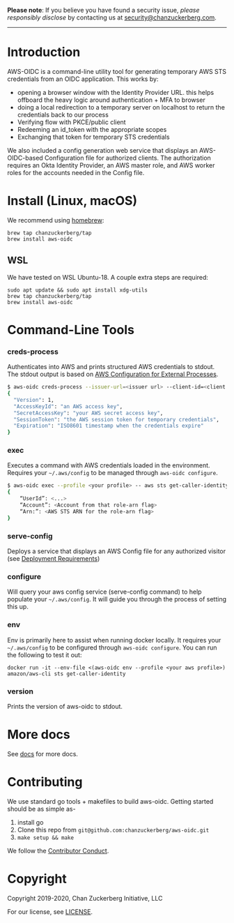 **Please note**: If you believe you have found a security issue, _please responsibly disclose_ by contacting us at [security@chanzuckerberg.com](mailto:security@chanzuckerberg.com).

----

# Introduction
AWS-OIDC is a command-line utility tool for generating temporary AWS STS credentials from an OIDC application. This works by:
- opening a browser window with the Identity Provider URL. this helps offboard the heavy logic around authentication + MFA to browser
- doing a local redirection to a temporary server on localhost to return the credentials back to our process
- Verifying flow with PKCE/public client
- Redeeming an id_token with the appropriate scopes
- Exchanging that token for temporary STS credentials

We also included a config generation web service that displays an AWS-OIDC-based Configuration file for authorized clients. The authorization requires an Okta Identity Provider, an AWS master role, and AWS worker roles for the accounts needed in the Config file.

# Install (Linux, macOS)
We recommend using [homebrew](https://brew.sh/):
```
brew tap chanzuckerberg/tap
brew install aws-oidc
```

## WSL
We have tested on WSL Ubuntu-18. A couple extra steps are required:
```
sudo apt update && sudo apt install xdg-utils
brew tap chanzuckerberg/tap
brew install aws-oidc
```

# Command-Line Tools
### creds-process
Authenticates into AWS and prints structured AWS credentials to stdout. The stdout output is based on [AWS Configuration for External Processes](https://docs.aws.amazon.com/cli/latest/userguide/cli-configure-sourcing-external.html).
``` bash
$ aws-oidc creds-process --issuer-url=<issuer url> --client-id=<client ID> --aws-role-arn=<AWS role you want credentials for>
{
  "Version": 1,
  "AccessKeyId": "an AWS access key",
  "SecretAccessKey": "your AWS secret access key",
  "SessionToken": "the AWS session token for temporary credentials",
  "Expiration": "ISO8601 timestamp when the credentials expire"
}
```

### exec
Executes a command with AWS credentials loaded in the environment. Requires your `~/.aws/config` to be managed through `aws-oidc configure`.
``` bash
$ aws-oidc exec --profile <your profile> -- aws sts get-caller-identity
{
	“UserId”: <...>
	“Account”: <Account from that role-arn flag>
	“Arn:”: <AWS STS ARN for the role-arn flag>
}
```
### serve-config
Deploys a service that displays an AWS Config file for any authorized visitor (see [Deployment Requirements](#deployment-requirements))

### configure
Will query your aws config service (serve-config command) to help populate your `~/.aws/config`. It will guide you through the process of setting this up.

### env
Env is primarily here to assist when running docker locally. It requires your `~/.aws/config` to be configured through `aws-oidc configure`. You can run the following to test it out:

```
docker run -it --env-file <(aws-oidc env --profile <your aws profile>) amazon/aws-cli sts get-caller-identity
```

### version
Prints the version of aws-oidc to stdout.


# More docs
See [docs](docs) for more docs.

# Contributing
We use standard go tools + makefiles to build aws-oidc. Getting started should be as simple as-

1. install go
1. Clone this repo from `git@github.com:chanzuckerberg/aws-oidc.git`
1. `make setup && make`

We follow the [Contributor Conduct](https://www.contributor-covenant.org/version/2/0/code_of_conduct/).

# Copyright
Copyright 2019-2020, Chan Zuckerberg Initiative, LLC

For our license, see [LICENSE](LICENSE).
